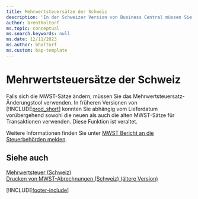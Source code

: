 ```yaml
---
title: Mehrwertsteuersätze der Schweiz
description: 'In der Schweizer Version von Business Central müssen Sie das Mehrwertsteuersatz-Änderungstool wie hier erläutert verwenden, wenn sich die Mehrwertsteuersätze ändern.'
author: brentholtorf
ms.topic: conceptual
ms.search.keywords: null
ms.date: 12/11/2023
ms.author: bholtorf
ms.custom: bap-template
---
```

# Mehrwertsteuersätze der Schweiz

Falls sich die MWST-Sätze ändern, müssen Sie das Mehrwertsteuersatz-Änderungstool verwenden. In früheren Versionen von [!INCLUDE[prod_short](../../includes/prod_short.md)] konnten Sie abhängig vom Lieferdatum vorübergehend sowohl die neuen als auch die alten MWST-Sätze für Transaktionen verwenden. Diese Funktion ist veraltet.  

Weitere Informationen finden Sie unter [MWST Bericht an die Steuerbehörden melden](../../finance-how-report-vat.md).  

## Siehe auch   

 [Mehrwertsteuer (Schweiz)](swiss-value-added-tax.md)   
 [Drucken von MWST-Abrechnungen (Schweiz) (ältere Version)](how-to-print-swiss-vat-statements-older-version-.md)


[!INCLUDE[footer-include](../../includes/footer-banner.md)]